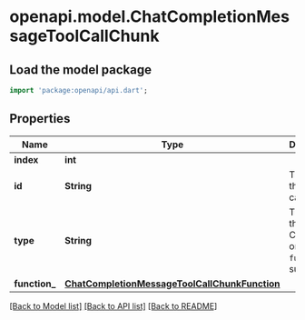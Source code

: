# openapi.model.ChatCompletionMessageToolCallChunk

## Load the model package
```dart
import 'package:openapi/api.dart';
```

## Properties
Name | Type | Description | Notes
------------ | ------------- | ------------- | -------------
**index** | **int** |  | 
**id** | **String** | The ID of the tool call. | [optional] 
**type** | **String** | The type of the tool. Currently, only `function` is supported. | [optional] 
**function_** | [**ChatCompletionMessageToolCallChunkFunction**](ChatCompletionMessageToolCallChunkFunction.md) |  | [optional] 

[[Back to Model list]](../README.md#documentation-for-models) [[Back to API list]](../README.md#documentation-for-api-endpoints) [[Back to README]](../README.md)


